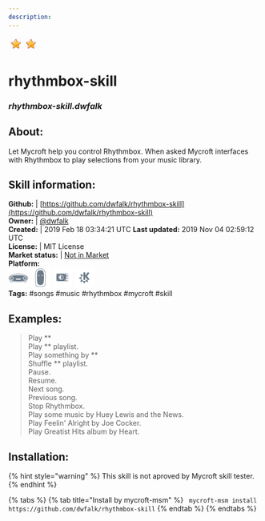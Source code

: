 ```yaml
---
description: 
---
```


![](../.gitbook/assets/star.png)![](../.gitbook/assets/star.png)  
# rhythmbox-skill  
### _rhythmbox-skill.dwfalk_  
## About:  
Let Mycroft help you control Rhythmbox. When asked Mycroft interfaces with Rhythmbox to play selections from your music library.

## Skill information:  
**Github:** | [https://github.com/dwfalk/rhythmbox-skill](https://github.com/dwfalk/rhythmbox-skill)  
**Owner:** | [@dwfalk](https://github.com/dwfalk)  
**Created:** | 2019 Feb 18 03:34:21 UTC  **Last updated:** 2019 Nov 04 02:59:12 UTC  
**License:** | MIT License  
**Market status:** | [Not in Market](https://market.mycroft.ai/skill/)  
**Platform:**  
 ![Mark I](../.gitbook/assets/mark-1-icon.png)  ![Mark II](../.gitbook/assets/mark-2-icon.png)  ![Picroft](../.gitbook/assets/picroft-icon.png)  ![plasmoid](../.gitbook/assets/kde.png)   
**Tags:** \#songs \#music \#rhythmbox \#mycroft \#skill   
## Examples:  
> Play **  
> Play ** playlist.  
> Play something by **  
> Shuffle ** playlist.  
> Pause.  
> Resume.  
> Next song.  
> Previous song.  
> Stop Rhythmbox.  
> Play some music by Huey Lewis and the News.  
> Play Feelin' Alright by Joe Cocker.  
> Play Greatist Hits album by Heart.  
  
## Installation:  
{% hint style="warning" %}
This skill is not aproved by Mycroft skill tester.
{% endhint %}
    
{% tabs %}
{% tab title="Install by mycroft-msm" %}
``` mycroft-msm install https://github.com/dwfalk/rhythmbox-skill```
{% endtab %}
  {% endtabs %}
  